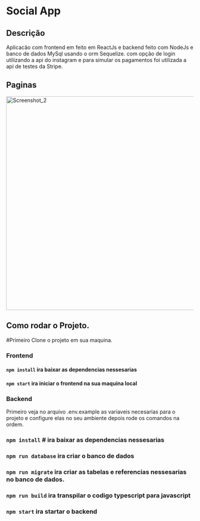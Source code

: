# Social App

## Descrição
Aplicacão com frontend em feito em ReactJs e backend feito com NodeJs e banco de dados MySql usando o orm Sequelize.
com opção de login utilizando a api do instagram e para simular os pagamentos foi utilizada a api de testes da Stripe.


## Paginas
<img width="573" alt="Screenshot_2" src="https://user-images.githubusercontent.com/70984781/175795020-b42ac43c-aa5c-4309-94ef-72bc7f3f9de7.png">

## Como rodar o Projeto.
#Primeiro Clone o projeto em sua maquina.

### Frontend
#### `npm install` ira baixar as dependencias nessesarias
#### `npm start` ira iniciar o frontend na sua maquina local

### Backend
Primeiro veja no arquivo .env.example as variaveis necesarias para o projeto e configure elas no seu ambiente depois rode os comandos na ordem.
### `npm install` # ira baixar as dependencias nessesarias
### `npm run database` ira criar o banco de dados
### `npm run migrate` ira criar as tabelas e referencias nessesarias no banco de dados.
### `npm run build` ira transpilar o codigo typescript para javascript
### `npm start` ira startar o backend
